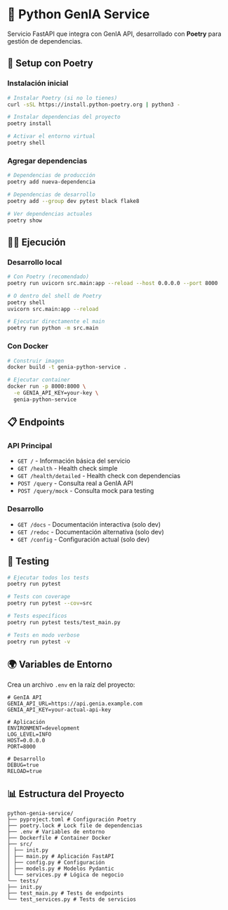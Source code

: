 # 🐍 Python GenIA Service

Servicio FastAPI que integra con GenIA API, desarrollado con **Poetry** para gestión de dependencias.

## 🚀 Setup con Poetry

### Instalación inicial
```bash
# Instalar Poetry (si no lo tienes)
curl -sSL https://install.python-poetry.org | python3 -

# Instalar dependencias del proyecto
poetry install

# Activar el entorno virtual
poetry shell
```

### Agregar dependencias
```bash
# Dependencias de producción
poetry add nueva-dependencia

# Dependencias de desarrollo
poetry add --group dev pytest black flake8

# Ver dependencias actuales
poetry show
```

## 🏃‍♂️ Ejecución

### Desarrollo local
```bash
# Con Poetry (recomendado)
poetry run uvicorn src.main:app --reload --host 0.0.0.0 --port 8000

# O dentro del shell de Poetry
poetry shell
uvicorn src.main:app --reload

# Ejecutar directamente el main
poetry run python -m src.main
```

### Con Docker
```bash
# Construir imagen
docker build -t genia-python-service .

# Ejecutar container
docker run -p 8000:8000 \
  -e GENIA_API_KEY=your-key \
  genia-python-service
```

## 📋 Endpoints

### API Principal
- `GET /` - Información básica del servicio
- `GET /health` - Health check simple
- `GET /health/detailed` - Health check con dependencias
- `POST /query` - Consulta real a GenIA API
- `POST /query/mock` - Consulta mock para testing

### Desarrollo
- `GET /docs` - Documentación interactiva (solo dev)
- `GET /redoc` - Documentación alternativa (solo dev)
- `GET /config` - Configuración actual (solo dev)

## 🧪 Testing

```bash
# Ejecutar todos los tests
poetry run pytest

# Tests con coverage
poetry run pytest --cov=src

# Tests específicos
poetry run pytest tests/test_main.py

# Tests en modo verbose
poetry run pytest -v
```

## 🌍 Variables de Entorno

Crea un archivo `.env` en la raíz del proyecto:

```env
# GenIA API
GENIA_API_URL=https://api.genia.example.com
GENIA_API_KEY=your-actual-api-key

# Aplicación
ENVIRONMENT=development
LOG_LEVEL=INFO
HOST=0.0.0.0
PORT=8000

# Desarrollo
DEBUG=true
RELOAD=true
```

## 📊 Estructura del Proyecto

```
python-genia-service/
├── pyproject.toml # Configuración Poetry
├── poetry.lock # Lock file de dependencias
├── .env # Variables de entorno
├── Dockerfile # Container Docker
├── src/
│ ├── init.py
│ ├── main.py # Aplicación FastAPI
│ ├── config.py # Configuración
│ ├── models.py # Modelos Pydantic
│ └── services.py # Lógica de negocio
└── tests/
├── init.py
├── test_main.py # Tests de endpoints
└── test_services.py # Tests de servicios
```